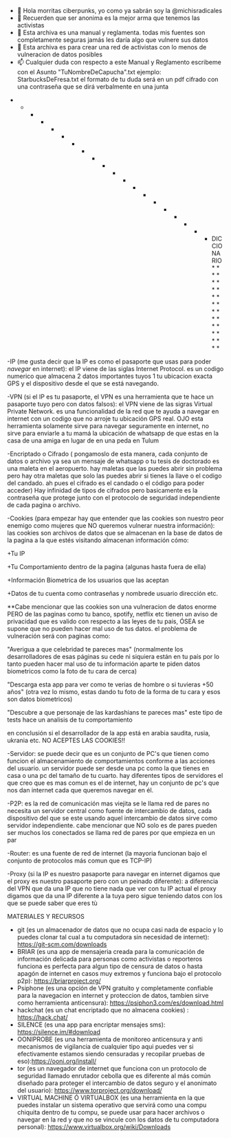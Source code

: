 - 👋 Hola morritas ciberpunks, yo como ya sabrán soy la @michisradicales
- 👀 Recuerden que ser anonima es la mejor arma que tenemos las activistas
- 🌱 Esta archiva es una manual y reglamenta. todas mis fuentes son completamente seguras jamás les daría algo que vulnere sus datos
- 💞️ Esta archiva es para crear una red de activistas con lo menos de vulneracion de datos posibles 
- 📫 Cualquier duda con respecto a este Manual y Reglamento escribeme con el Asunto "TuNombreDeCapucha".txt ejemplo: StarbucksDeFresa.txt el formato de tu duda será en un pdf cifrado con una contraseña que se dirá verbalmente en una junta 

* * * * * * * * * * * * * * * * * * * * DICCIONARIO * * * * * * * * * * * * * * * * * * * * * * * * 
  
-IP (me gusta decir que la IP es como el pasaporte que usas para poder _navegar_ en internet): el IP viene de las siglas Internet Protocol. es un codigo numerico que almacena 2 datos importantes tuyos 1 tu ubicacion exacta GPS y el dispositivo desde el que se está  navegando.

-VPN (si el IP es tu pasaporte, el VPN es una herramienta que te hace un pasaporte tuyo pero con datos falsos): el VPN viene de las sigras Virtual Private Network. es una
funcionalidad de la red que te ayuda a navegar en internet con un codigo que no arroje tu ubicación GPS real. 
OJO esta herramienta solamente sirve para navegar seguramente en internet, no sirve para enviarle a tu mamá la ubicación de whatsapp de que estas en la casa de una amiga en lugar de en una peda en Tulum 

-Encriptado o Cifrado ( pongamoslo de esta manera, cada conjunto de datos o archivo ya sea un mensaje de whatsapp o tu tesis de doctorado es una maleta en el aeropuerto. hay maletas que las puedes abrir sin problema pero hay otra maletas que solo las puedes abrir si tienes la llave o el codigo del candado. ah pues el cifrado es el candado o el código para poder acceder) Hay infinidad de tipos de cifrados pero basicamente es la contraseña que protege junto con el protocolo de seguridad independiente de cada pagina o archivo.

-Cookies (para empezar hay que entender que las cookies son nuestro peor enemigo como mujeres que NO queremos vulnerar nuestra información): las cookies son archivos de datos que se almacenan en la base de datos de la pagina a la que estés visitando almacenan información cómo:

  +Tu IP
  
  +Tu Comportamiento dentro de la pagina (algunas hasta fuera de ella)
  
  
  +Información Biometrica de los usuarios que las aceptan
  
  +Datos de tu cuenta como contraseñas y nombrede usuario dirección etc.
  
**Cabe mencionar que las cookies son una vulneracion de datos enorme PERO de las paginas como tu banco, spotify, netflix etc tienen un aviso de privacidad que es valido con respecto a las leyes de tu pais, ÓSEA se supone que no pueden hacer mal uso de tus datos. el problema de vulneración será con paginas como:
 
 "Averigua a que celebridad te pareces mas" (normalmente los desarrolladores de esas páginas su cede ni siquiera están en tu país por lo tanto pueden hacer mal uso de tu información aparte te piden datos biometricos como la foto de tu cara de cerca)
 
  "Descarga esta app para ver como te verias de hombre o si tuvieras +50 años" (otra vez lo mismo, estas dando tu foto de la forma de tu cara y esos son datos biometricos)
  
  "Descubre a que personaje de las kardashians te pareces mas" este tipo de tests hace un analisis de tu comportamiento
  
  
en conclusión si el desarrollador de la app está en arabia saudita, rusia, ukrania etc. NO ACEPTES LAS COOKIES!!

-Servidor: se puede decir que es un conjunto de PC's que tienen como funcion el almacenamiento de comportamientos conforme a las acciones del usuario. un servidor puede ser desde una pc como la que tienes en casa o una pc del tamaño de tu cuarto. hay diferentes tipos de servidores el que creo que es mas comun es el de internet, hay un conjunto de pc's que nos dan internet cada que queremos navegar en él.

-P2P: es la red de comunicación mas viejita se le llama red de pares no necesita un servidor central como fuente de intercambio de datos, cada dispositivo del que se este usando aquel intercambio de datos sirve como servidor independiente. cabe mencionar que NO solo es de pares pueden ser muchos los conectados se llama red de pares por que empieza en un par

-Router: es una fuente de red de internet (la mayoria funcionan bajo el conjunto de protocolos más comun que es TCP-IP)

-Proxy (si la IP es nuestro pasaporte para navegar en internet digamos que el proxy es nuestro pasaporte pero con un peinado diferente): a diferencia del VPN que da una IP que no tiene nada que ver con tu IP actual el proxy digamos que da una IP diferente a la tuya pero sigue teniendo datos con los que se puede saber que eres tù

  MATERIALES Y RECURSOS

- git (es un almacenador de datos que no ocupa casi nada de espacio y lo puedes clonar tal cual a tu computadora sin necesidad de internet): https://git-scm.com/downloads
- BRIAR (es una app de mensajeria creada para la comunicación de información delicada para personas como activistas o reporteros funciona es perfecta para algun tipo de censura de datos o hasta apagón de internet en casos muy extremos y funciona bajo el protocolo p2p): https://briarproject.org/ 
- Psiphone (es una opción de VPN gratuito y completamente confiable para la navegacion en internet y proteccion de datos, tambien sirve como herramienta anticensura): https://psiphon3.com/es/download.html
-  hackchat (es un chat encriptado que no almacena cookies) : https://hack.chat/
- SILENCE (es una app para encriptar mensajes sms): https://silence.im/#download
- OONIPROBE (es una herramienta de monitoreo anticensura y anti mecanismos de vigilancia de cualquier tipo aqui puedes ver si efectivamente estamos siendo censuradas y recopilar pruebas de eso):https://ooni.org/install/
- tor (es un navegador de internet que funciona con un protocolo de seguridad llamado enrutador cebolla que es diferente al más común diseñado para proteger el intercambio de datos seguro y el anonimato del usuario): https://www.torproject.org/download/
- VIRTUAL MACHINE Ó VIRTUALBOX (es una herramienta en la que puedes instalar un sistema operativo que servirá como una compu chiquita dentro de tu compu, se puede usar para hacer archivos o navegar en la red y que no se vincule con los datos de tu computadora personal): https://www.virtualbox.org/wiki/Downloads 

<!---
michisradicales/michisradicales es una espacia ✨ de mujeres y para mujeres ✨,,, `README.md` (este archivo) vendrán los materiales y recursos necesarios para las activistas y estara en mi perfil
--->
